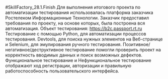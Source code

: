 #SkillFactory_28.1.Finish
Для выполнения итогового проекта по автоматизации тестирования использовалась платформа заказчика Ростелеком Информационные Технологии. 
Заказчик предоставил требования по проекту, на основе которых, была построена вся автоматизация. Объект тестирования: https://b2c.passport.rt.ru
Тестирование с помощью Python, для автоматизации процессов тестирования. Devtools, для поиска нужных элементов на Веб-странице и Selenium, для эмулирования ручного тестирования.
Позитивное/негативное/деструктивное тестирование помогли проверить проект на корректность вводимых данных и поиск возможных дефектов. 
Функциональное тестирование и Нефункциональное тестирование отображают ход регистрации, авторизации и правильную работоспособность пользовательского интерфейса.
